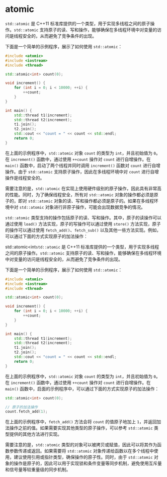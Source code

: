 # atomic

`std::atomic` 是 C++11 标准库提供的一个类型，用于实现多线程之间的原子操作。`std::atomic` 支持原子的读、写和操作，能够确保在多线程环境中对变量的访问是线程安全的，从而避免了竞争条件的出现。

下面是一个简单的示例程序，展示了如何使用 `std::atomic`：

```c++
#include <atomic>
#include <iostream>
#include <thread>

std::atomic<int> count(0);

void increment() {
    for (int i = 0; i < 10000; ++i) {
        ++count;
    }
}

int main() {
    std::thread t1(increment);
    std::thread t2(increment);
    t1.join();
    t2.join();
    std::cout << "count = " << count << std::endl;
    return 0;
}
```

在上面的示例程序中，`std::atomic` 对象 `count` 的类型为 `int`，并且初始值为 `0`。在 `increment()` 函数中，通过使用 `++count` 操作对 `count` 进行自增操作。在 `main()` 函数中，启动了两个线程并同时调用 `increment()` 函数对 `count` 进行自增操作。由于 `std::atomic` 支持原子操作，因此在多线程环境中对 `count` 进行自增操作是线程安全的。

需要注意的是，`std::atomic` 在实现上使用硬件级别的原子操作，因此具有非常高的性能。同时，为了确保线程安全，所有对 `std::atomic` 对象的操作都必须是原子的，即对 `std::atomic` 对象的读、写和操作都必须是原子的。如果在多线程环境中对 `std::atomic` 对象进行非原子操作，可能会出现数据竞争的情况。

`std::atomic` 类型支持的操作包括原子的读、写和操作。其中，原子的读操作可以通过使用 `load()` 方法实现，原子的写操作可以通过使用 `store()` 方法实现，原子的操作可以通过使用 `fetch_add()`、`fetch_sub()` 以及其他一些方法实现。例如，可以通过下面的方式实现原子的加法操作：


std::atomic<int`std::atomic` 是 C++11 标准库提供的一个类型，用于实现多线程之间的原子操作。`std::atomic` 支持原子的读、写和操作，能够确保在多线程环境中对变量的访问是线程安全的，从而避免了竞争条件的出现。

下面是一个简单的示例程序，展示了如何使用 `std::atomic`：

```c++
#include <atomic>
#include <iostream>
#include <thread>

std::atomic<int> count(0);

void increment() {
    for (int i = 0; i < 10000; ++i) {
        ++count;
    }
}

int main() {
    std::thread t1(increment);
    std::thread t2(increment);
    t1.join();
    t2.join();
    std::cout << "count = " << count << std::endl;
    return 0;
}
```

在上面的示例程序中，`std::atomic` 对象 `count` 的类型为 `int`，并且初始值为 `0`。在 `increment()` 函数中，通过使用 `++count` 操作对 `count` 进行自增操作。在 `main()` 函数中，启面的示例程序中，可以通过下面的方式实现原子的加法操作：

```c++
std::atomic<int> count(0);

// 原子的加法操作
count.fetch_add(1);
```

在上面的示例程序中，`fetch_add()` 方法会将 `count` 的值原子地加上 `1`，并返回加法操作之前的值。如果需要实现其他类型的原子操作，可以参考 `std::atomic` 类型提供的其他方法进行实现。

需要注意的是，`std::atomic` 类型的对象可以被拷贝或赋值，因此可以将其作为函数参数传递或返回。如果需要将 `std::atomic` 对象传递给函数以在多个线程中使用，建议使用引用或指针类型，确保操作的原子性。同时，由于 `std::atomic` 对象的操作是原子的，因此可以用于实现锁和条件变量等同步机制，避免使用互斥量和信号量等较重量级的同步机制。